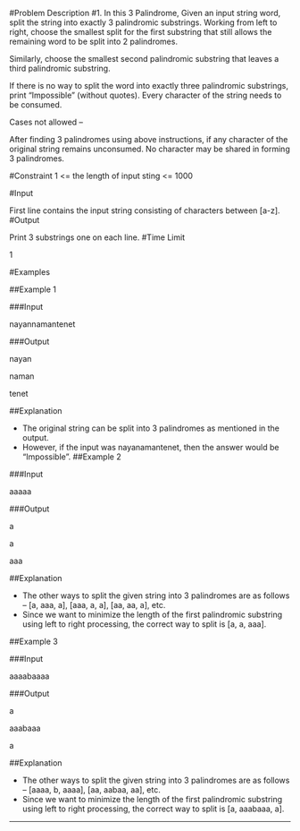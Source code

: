 #Problem Description
#1.
In this 3 Palindrome, Given an input string word, split the string into exactly 3 palindromic substrings. Working from left to right, choose the smallest split for the first substring that still allows the remaining word to be split into 2 palindromes.

Similarly, choose the smallest second palindromic substring that leaves a third palindromic substring.

If there is no way to split the word into exactly three palindromic substrings, print “Impossible” (without quotes). Every character of the string needs to be consumed.

Cases not allowed –

After finding 3 palindromes using above instructions, if any character of the original string remains unconsumed.
No character may be shared in forming 3 palindromes.

#Constraint
1 <= the length of input sting <= 1000

#Input

First line contains the input string consisting of characters between [a-z].
#Output

Print 3 substrings one on each line.
#Time Limit

1

#Examples

##Example 1

###Input

nayannamantenet

###Output

nayan

naman

tenet

##Explanation

- The original string can be split into 3 palindromes as mentioned in the output.
- However, if the input was nayanamantenet, then the answer would be “Impossible”.
##Example 2

###Input

aaaaa

###Output

a

a

aaa

##Explanation

- The other ways to split the given string into 3 palindromes are as follows –
[a, aaa, a], [aaa, a, a], [aa, aa, a], etc.
- Since we want to minimize the length of the first palindromic substring using left to right processing, the correct way to split is [a, a, aaa].

##Example 3

###Input

aaaabaaaa

###Output

a

aaabaaa

a

##Explanation

- The other ways to split the given string into 3 palindromes are as follows –
[aaaa, b, aaaa], [aa, aabaa, aa], etc.
- Since we want to minimize the length of the first palindromic substring using left to right processing, the correct way to split is [a, aaabaaa, a].

---
